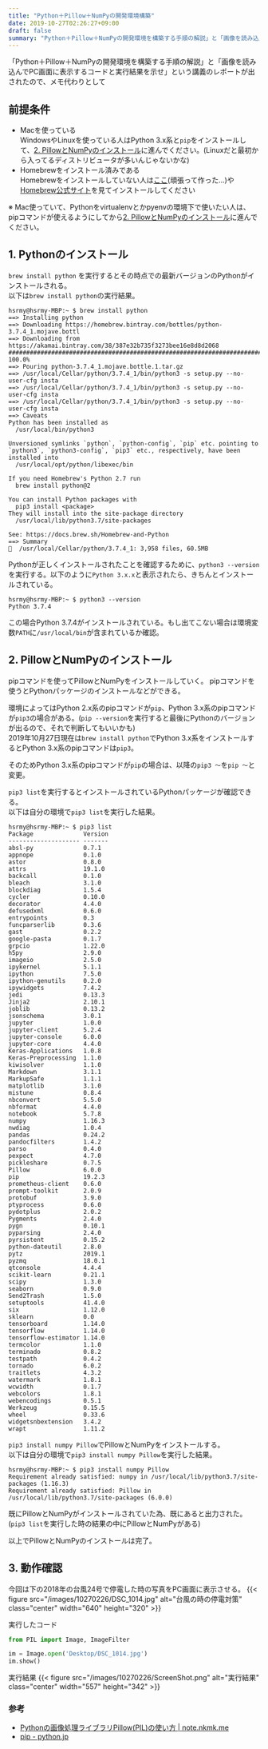 ```yaml
---
title: "Python＋Pillow＋NumPyの開発環境構築"
date: 2019-10-27T02:26:27+09:00
draft: false
summary: "Python＋Pillow＋NumPyの開発環境を構築する手順の解説」と「画像を読み込んでPC画面に表示するコードと実行結果を示せ」という講義のレポートが出されたので、メモ代わりとして"
---
```

「Python＋Pillow＋NumPyの開発環境を構築する手順の解説」と「画像を読み込んでPC画面に表示するコードと実行結果を示せ」という講義のレポートが出されたので、メモ代わりとして

## 前提条件
- Macを使っている<br>
WindowsやLinuxを使っている人はPython 3.x系と`pip`をインストールして、[2. PillowとNumPyのインストール](#2-pillowとnumpyのインストール)に進んでください。(Linuxだと最初から入ってるディストリビュータが多いんじゃないかな)
- Homebrewをインストール済みである<br>
Homebrewをインストールしていない人は[ここ](https://ie.u-ryukyu.ac.jp/install_2019/SLIDE/brew.html#1)(頑張って作った...)や[Homebrew公式サイト](https://brew.sh/index_ja)を見てインストールしてください

※ Mac使っていて、Pythonをvirtualenvとかpyenvの環境下で使いたい人は、pipコマンドが使えるようにしてから[2. PillowとNumPyのインストール](#2-pillowとnumpyのインストール)に進んでください。

## 1. Pythonのインストール
`brew install python` を実行するとその時点での最新バージョンのPythonがインストールされる。<br>以下は`brew install python`の実行結果。

```none
hsrmy@hsrmy-MBP:~ $ brew install python
==> Installing python
==> Downloading https://homebrew.bintray.com/bottles/python-3.7.4_1.mojave.bottl
==> Downloading from https://akamai.bintray.com/38/387e32b735f3273bee16e8d8d2068
######################################################################## 100.0%
==> Pouring python-3.7.4_1.mojave.bottle.1.tar.gz
==> /usr/local/Cellar/python/3.7.4_1/bin/python3 -s setup.py --no-user-cfg insta
==> /usr/local/Cellar/python/3.7.4_1/bin/python3 -s setup.py --no-user-cfg insta
==> /usr/local/Cellar/python/3.7.4_1/bin/python3 -s setup.py --no-user-cfg insta
==> Caveats
Python has been installed as
  /usr/local/bin/python3

Unversioned symlinks `python`, `python-config`, `pip` etc. pointing to
`python3`, `python3-config`, `pip3` etc., respectively, have been installed into
  /usr/local/opt/python/libexec/bin

If you need Homebrew's Python 2.7 run
  brew install python@2

You can install Python packages with
  pip3 install <package>
They will install into the site-package directory
  /usr/local/lib/python3.7/site-packages

See: https://docs.brew.sh/Homebrew-and-Python
==> Summary
🍺  /usr/local/Cellar/python/3.7.4_1: 3,958 files, 60.5MB
```

Pythonが正しくインストールされたことを確認するために、`python3 --version`を実行する。以下のように`Python 3.x.x`と表示されたら、きちんとインストールされている。
```none
hsrmy@hsrmy-MBP:~ $ python3 --version
Python 3.7.4
```
この場合Python 3.7.4がインストールされている。もし出てこない場合は環境変数`PATH`に`/usr/local/bin`が含まれているか確認。
## 2. PillowとNumPyのインストール
pipコマンドを使ってPillowとNumPyをインストールしていく。 pipコマンドを使うとPythonパッケージのインストールなどができる。

環境によってはPython 2.x系のpipコマンドが`pip`、Python 3.x系のpipコマンドが`pip3`の場合がある。(`pip --version`を実行すると最後にPythonのバージョンが出るので、それで判断してもいいかも)<br>2019年10月27日現在は`brew install python`でPython 3.x系をインストールするとPython 3.x系のpipコマンドは`pip3`。

そのためPython 3.x系のpipコマンドが`pip`の場合は、以降の`pip3 〜`を`pip 〜`と変更。

`pip3 list`を実行するとインストールされているPythonパッケージが確認できる。<br>以下は自分の環境で`pip3 list`を実行した結果。
```none
hsrmy@hsrmy-MBP:~ $ pip3 list
Package              Version
-------------------- -------
absl-py              0.7.1
appnope              0.1.0
astor                0.8.0
attrs                19.1.0
backcall             0.1.0
bleach               3.1.0
blockdiag            1.5.4
cycler               0.10.0
decorator            4.4.0
defusedxml           0.6.0
entrypoints          0.3
funcparserlib        0.3.6
gast                 0.2.2
google-pasta         0.1.7
grpcio               1.22.0
h5py                 2.9.0
imageio              2.5.0
ipykernel            5.1.1
ipython              7.5.0
ipython-genutils     0.2.0
ipywidgets           7.4.2
jedi                 0.13.3
Jinja2               2.10.1
joblib               0.13.2
jsonschema           3.0.1
jupyter              1.0.0
jupyter-client       5.2.4
jupyter-console      6.0.0
jupyter-core         4.4.0
Keras-Applications   1.0.8
Keras-Preprocessing  1.1.0
kiwisolver           1.1.0
Markdown             3.1.1
MarkupSafe           1.1.1
matplotlib           3.1.0
mistune              0.8.4
nbconvert            5.5.0
nbformat             4.4.0
notebook             5.7.8
numpy                1.16.3
nwdiag               1.0.4
pandas               0.24.2
pandocfilters        1.4.2
parso                0.4.0
pexpect              4.7.0
pickleshare          0.7.5
Pillow               6.0.0
pip                  19.2.3
prometheus-client    0.6.0
prompt-toolkit       2.0.9
protobuf             3.9.0
ptyprocess           0.6.0
pydotplus            2.0.2
Pygments             2.4.0
pygn                 0.10.1
pyparsing            2.4.0
pyrsistent           0.15.2
python-dateutil      2.8.0
pytz                 2019.1
pyzmq                18.0.1
qtconsole            4.4.4
scikit-learn         0.21.1
scipy                1.3.0
seaborn              0.9.0
Send2Trash           1.5.0
setuptools           41.4.0
six                  1.12.0
sklearn              0.0
tensorboard          1.14.0
tensorflow           1.14.0
tensorflow-estimator 1.14.0
termcolor            1.1.0
terminado            0.8.2
testpath             0.4.2
tornado              6.0.2
traitlets            4.3.2
watermark            1.8.1
wcwidth              0.1.7
webcolors            1.8.1
webencodings         0.5.1
Werkzeug             0.15.5
wheel                0.33.6
widgetsnbextension   3.4.2
wrapt                1.11.2
```
`pip3 install numpy Pillow`でPillowとNumPyをインストールする。<br>以下は自分の環境で`pip3 install numpy Pillow`を実行した結果。
```none
hsrmy@hsrmy-MBP:~ $ pip3 install numpy Pillow
Requirement already satisfied: numpy in /usr/local/lib/python3.7/site-packages (1.16.3)
Requirement already satisfied: Pillow in /usr/local/lib/python3.7/site-packages (6.0.0)
```
既にPillowとNumPyがインストールされていた為、既にあると出力された。(`pip3 list`を実行した時の結果の中にPillowとNumPyがある)

以上でPillowとNumPyのインストールは完了。
## 3. 動作確認
今回は下の2018年の台風24号で停電した時の写真をPC画面に表示させる。
{{< figure src="/images/10270226/DSC_1014.jpg" alt="台風の時の停電対策" class="center" width="640" height="320" >}}

実行したコード
```python
from PIL import Image, ImageFilter

im = Image.open('Desktop/DSC_1014.jpg')
im.show()
```
実行結果
{{< figure src="/images/10270226/ScreenShot.png" alt="実行結果" class="center" width="557" height="342" >}}

### 参考
- [Pythonの画像処理ライブラリPillow(PIL)の使い方 | note.nkmk.me](https://note.nkmk.me/python-pillow-basic/)
- [pip - python.jp](https://www.python.jp/install/windows/pip.html)
